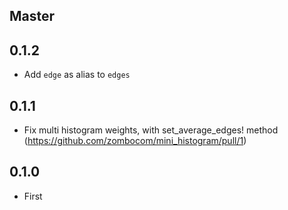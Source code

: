 ## Master

## 0.1.2

- Add `edge` as alias to `edges`

## 0.1.1

- Fix multi histogram weights, with set_average_edges! method (https://github.com/zombocom/mini_histogram/pull/1)

## 0.1.0

- First
